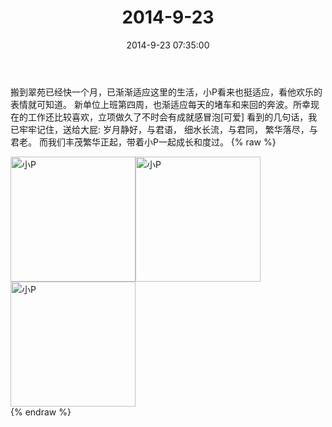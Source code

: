 ﻿---
title: 2014-9-23
date: 2014-9-23 07:35:00
tags:
categories: 妈妈
---
搬到翠苑已经快一个月，已渐渐适应这里的生活，小P看来也挺适应，看他欢乐的表情就可知道。
新单位上班第四周，也渐适应每天的堵车和来回的奔波。所幸现在的工作还比较喜欢，立项做久了不时会有成就感冒泡[可爱]
看到的几句话，我已牢牢记住，送给大屁:
岁月静好，与君语，
细水长流，与君同，
繁华落尽，与君老。
而我们丰茂繁华正起，带着小P一起成长和度过。
{% raw %}
<div style="width:500 px">
<div style="float:left; width:100 px"><img src="/2014-9-23/微信图片_20171010182211.jpg" width="200" alt="小P"></div>
<div style="float:left; width:100 px"><img src="/2014-9-23/微信图片_20171010182231.jpg" width="200" alt="小P"></div>
<div style="float:left; width:100 px"><img src="/2014-9-23/微信图片_20171010182241.jpg" width="200" alt="小P"></div>
<div style="clear:both"></div>
</div>
{% endraw %}